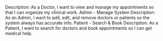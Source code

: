 
Description: As a Doctor, I want to view and manage my appointments so that I can organize my clinical work.
Admin - Manage System
Description: As an Admin, I want to add, edit, and remove doctors or patients so the system always has accurate info.
Patient - Search & Book
Description: As a Patient, I want to search for doctors and book appointments so I can get medical help.
